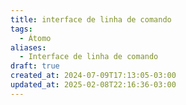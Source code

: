 ```yaml
---
title: interface de linha de comando
tags:
  - Átomo
aliases:
  - Interface de linha de comando
draft: true
created_at: 2024-07-09T17:13:05-03:00
updated_at: 2025-02-08T22:16:36-03:00
---
```

